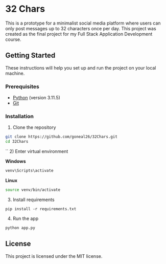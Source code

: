 # 32 Chars

This is a prototype for a minimalist social media platform where users can only post messages up to 32 characters once per day.
This project was created as the final project for my Full Stack Application Development course.

## Getting Started

These instructions will help you set up and run the project on your local machine.

### Prerequisites

- [Python](https://www.python.org/) (version 3.11.5)
- [Git](https://git-scm.com/)

### Installation

1) Clone the repository
```bash
git clone https://github.com/goneal26/32Chars.git
cd 32Chars
```
``
2) Enter virtual environment

**Windows**
```bash
venv\Scripts\activate
```
**Linux**
```bash
source venv/bin/activate
```

3) Install requirements
```
pip install -r requirements.txt
```

4) Run the app
```bash
python app.py
```

## License
This project is licensed under the MIT license.
